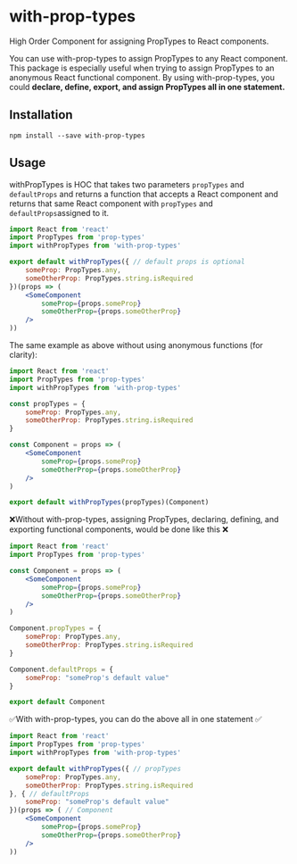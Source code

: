 # with-prop-types

High Order Component for assigning PropTypes to React components.

You can use with-prop-types to assign PropTypes to any React component. This package is especially useful when trying to assign PropTypes to an anonymous React functional component. By using with-prop-types, you could **declare, define, export, and assign PropTypes all in one statement.**

## Installation

`npm install --save with-prop-types`

## Usage 

withPropTypes is HOC that takes two parameters `propTypes` and `defaultProps` and returns a function that accepts a React component and returns that same React component with `propTypes` and `defaultProps`assigned to it.

```jsx
import React from 'react'
import PropTypes from 'prop-types'
import withPropTypes from 'with-prop-types'

export default withPropTypes({ // default props is optional
	someProp: PropTypes.any,
	someOtherProp: PropTypes.string.isRequired
})(props => (
	<SomeComponent 
		someProp={props.someProp} 
		someOtherProp={props.someOtherProp}
	/>
))
```

The same example as above without using anonymous functions (for clarity):

```jsx
import React from 'react'
import PropTypes from 'prop-types'
import withPropTypes from 'with-prop-types'

const propTypes = {
	someProp: PropTypes.any,
	someOtherProp: PropTypes.string.isRequired
}

const Component = props => (
	<SomeComponent 
		someProp={props.someProp} 
		someOtherProp={props.someOtherProp}
	/>
)

export default withPropTypes(propTypes)(Component)
```

❌Without with-prop-types, assigning PropTypes, declaring, defining, and exporting functional components, would be done like this ❌

```jsx
import React from 'react'
import PropTypes from 'prop-types'

const Component = props => (
	<SomeComponent 
		someProp={props.someProp} 
		someOtherProp={props.someOtherProp}
	/>
)

Component.propTypes = {
	someProp: PropTypes.any,
	someOtherProp: PropTypes.string.isRequired
}

Component.defaultProps = {
	someProp: "someProp's default value"
}

export default Component
```

✅With with-prop-types, you can do the above all in one statement ✅

```jsx
import React from 'react'
import PropTypes from 'prop-types'
import withPropTypes from 'with-prop-types'

export default withPropTypes({ // propTypes
	someProp: PropTypes.any,
	someOtherProp: PropTypes.string.isRequired
}, { // defaultProps
	someProp: "someProp's default value"
})(props => ( // Component
	<SomeComponent 
		someProp={props.someProp} 
		someOtherProp={props.someOtherProp}
	/>
))
```